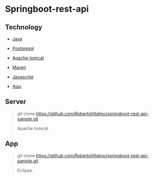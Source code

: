 # Springboot-rest-api

## Technology 

* [Java ](https://www.java.com/pt-BR/)

* [Postgresql](https://www.postgresql.org/)

* [Apache-tomcat](https://tomcat.apache.org/)

* [Maven](https://maven.apache.org/)

* [Javascript](https://developer.mozilla.org/pt-BR/docs/Web/JavaScript)

* [Ajax](http://www.linhadecodigo.com.br/artigo/3585/ajax-basico-introducao.aspx)

  

## Server

> git clone https://github.com/RobertoVitalino/springboot-rest-api-sample.git

> Apache tomcat



## App

> git clone https://github.com/RobertoVitalino/springboot-rest-api-sample.git

> Eclipse.